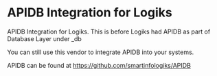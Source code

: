 # APIDB Integration for Logiks

APIDB Integration for Logiks. This is before Logiks had APIDB as part of Database Layer under _db

You can still use this vendor to integrate APIDB into your systems.

APIDB can be found at <https://github.com/smartinfologiks/APIDB>
